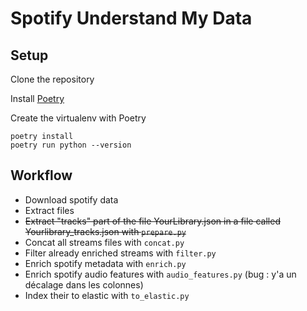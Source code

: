 # Spotify Understand My Data

## Setup

Clone the repository

Install [Poetry](https://python-poetry.org)

Create the virtualenv with Poetry

```shell
poetry install
poetry run python --version
```

## Workflow

- Download spotify data
- Extract files
- ~~Extract "tracks" part of the file YourLibrary.json in a file called Yourlibrary_tracks.json with `prepare.py`~~
- Concat all streams files with `concat.py`
- Filter already enriched streams with `filter.py`
- Enrich spotify metadata with `enrich.py`
- Enrich spotify audio features with `audio_features.py` (bug : y'a un décalage dans les colonnes)
- Index their to elastic with `to_elastic.py`
